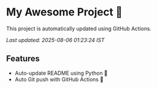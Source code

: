 # My Awesome Project 🚀

This project is automatically updated using GitHub Actions.

_Last updated: 2025-08-06 01:23:24 IST_

## Features
- Auto-update README using Python 🐍
- Auto Git push with GitHub Actions 🤖
